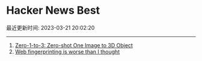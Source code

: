 # Hacker News Best

最近更新时间: 2023-03-21 20:02:20

--- 
1. [Zero-1-to-3: Zero-shot One Image to 3D Object](https://zero123.cs.columbia.edu/) 
2. [Web fingerprinting is worse than I thought](https://www.bitestring.com/posts/2023-03-19-web-fingerprinting-is-worse-than-I-thought.html) 
